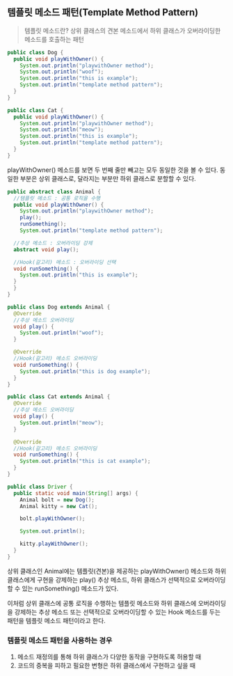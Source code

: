 ## 템플릿 메소드 패턴(Template Method Pattern)

> 템플릿 메소드란? 상위 클래스의 견본 메소드에서 하위 클래스가 오버라이딩한 메소드를 호출하는 패턴

```java
public class Dog {
  public void playWithOwner() {
    System.out.println("playwithOwner method");
    System.out.println("woof");
    System.out.println("this is example");
    System.out.println("template method pattern");
  }
}
```

```java
public class Cat {
  public void playWithOwner() {
    System.out.println("playwithOwner method");
    System.out.println("meow");
    System.out.println("this is example");
    System.out.println("template method pattern");
  }
}
```
playWithOwner() 메소드를 보면 두 번째 줄만 빼고는 모두 동일한 것을 볼 수 있다.
동일한 부분은 상위 클래스로, 달라지는 부분만 하위 클래스로 분할할 수 있다.

```java
public abstract class Animal {
  //템플릿 메소드 : 공통 로직을 수행
  public void playWithOwner() {
    System.out.println("playwithOwner method");
    play();
    runSomething();
    System.out.println("template method pattern");

  //추상 메소드 : 오버라이딩 강제
  abstract void play();

  //Hook(갈고리) 메소드 : 오버라이딩 선택
  void runSomething() {
    System.out.println("this is example");
  }
  }
}
```

```java
public class Dog extends Animal {
  @Override
  //추상 메소드 오버라이딩
  void play() {
    System.out.println("woof");
  }

  @Override
  //Hook(갈고리) 메소드 오버라이딩
  void runSomething() {
    System.out.println("this is dog example");
  }
}
```

```java
public class Cat extends Animal {
  @Override
  //추상 메소드 오버라이딩
  void play() {
    System.out.println("meow");
  }

  @Override
  //Hook(갈고리) 메소드 오버라이딩
  void runSomething() {
    System.out.println("this is cat example");
  }
}
```

```java
public class Driver {
  public static void main(String[] args) {
    Animal bolt = new Dog();
    Animal kitty = new Cat();

    bolt.playWithOwner();

    System.out.println();

    kitty.playWithOwner();
  }
}
```

상위 클래스인 Animal에는 템플릿(견본)을 제공하는 playWithOwner() 메소드와 하위 클래스에게 구현을 강제하는 play() 추상 메소드, 하위 클래스가 선택적으로 오버라이딩할 수 있는 runSomething() 메소드가 있다.

이처럼 상위 클래스에 공통 로직을 수행하는 템플릿 메소드와 하위 클래스에 오버라이딩을 강제하는 추상 메소드 또는 선택적으로 오버라이딩할 수 있는 Hook 메소드를 두는 패턴을 템플릿 메소드 패턴이라고 한다.

### 템플릿 메소드 패턴을 사용하는 경우

1. 메소드 재정의를 통해 하위 클래스가 다양한 동작을 구현하도록 허용할 때
2. 코드의 중복을 피하고 필요한 변형은 하위 클래스에서 구현하고 싶을 때


